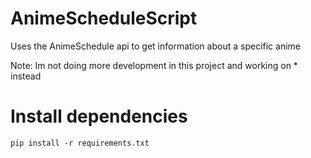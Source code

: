 # AnimeScheduleScript
Uses the AnimeSchedule api to get information about a specific anime

Note: Im not doing more development in this project and working on * instead

# Install dependencies
```
pip install -r requirements.txt
```
